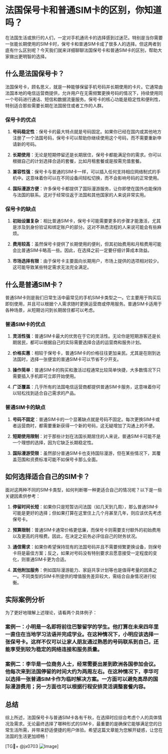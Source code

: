 # 法国保号卡和普通SIM卡的区别，你知道吗？

在法国生活或旅行的人们，一定对手机通讯卡的选择感到过迷茫。特别是当你需要一张能长期使用的SIM卡时，保号卡和普通SIM卡成了很多人的选择。但这两者到底有什么区别呢？今天我们就来详细聊聊法国保号卡和普通SIM卡的区别，帮助大家做出更明智的选择。

## 什么是法国保号卡？

法国保号卡，顾名思义，就是一种能够保留手机号码并长期使用的卡片。它通常由法国本地的电信运营商提供，允许用户在无需频繁更换号码的情况下，持续使用同一个号码进行通话、短信和数据流量服务。保号卡的核心功能是稳定性和便利性，特别适合那些需要长期在法国居住或者工作的人群。

### 保号卡的优点

1. **号码稳定性**：保号卡的最大特点就是号码固定。如果你已经在国内或其他地方注册了一个法国号码，保号卡可以帮助你继续使用这个号码，而不需要重新申请新的号码。
   
2. **长期使用**：无论是短期停留还是长期居住，保号卡都能满足你的需求。你可以根据自己的计划选择合适的套餐，比如月租套餐或是按需充值套餐。

3. **兼容性强**：保号卡与普通的SIM卡一样，可以插入任何支持相应网络制式的手机中。这意味着你可以在不同设备间轻松切换，而不会影响号码的正常使用。

4. **国际漫游方便**：许多保号卡都提供了国际漫游服务，让你即使在国外也能保持与法国的联系。这对于经常往返于法国和其他国家的人来说非常实用。

### 保号卡的缺点

1. **初始设置复杂**：相比普通SIM卡，保号卡可能需要更多的步骤才能激活，尤其是涉及到身份验证和绑定账户的部分。这对不熟悉流程的人来说可能会有些麻烦。

2. **费用较高**：虽然保号卡提供了长期使用的便利，但其初始费用和月租费用可能会比普通SIM卡略高一些。因此，在选择之前一定要仔细计算成本效益。

3. **市场选择有限**：由于保号卡主要面向长期用户，市场上提供的选项相对较少。这可能导致某些特定需求无法完全满足。

## 什么是普通SIM卡？

普通SIM卡则是我们日常生活中最常见的手机SIM卡类型之一。它主要用于购买后即刻使用，并且可以根据个人需求随时更换运营商或停用服务。普通SIM卡适用于各种场景，从短期访问到长期居住都可以考虑。

### 普通SIM卡的优点

1. **灵活性强**：普通SIM卡最大的优势在于它的灵活性。无论你是短期游客还是长期居民，都可以根据自己的实际需要选择合适的运营商和服务计划。

2. **价格实惠**：相较于保号卡，普通SIM卡的价格往往更加亲民。尤其是在刚到达法国时，选择一张便宜的普通SIM卡可以节省不少开支。

3. **操作简单**：普通SIM卡的购买和激活过程通常比较简单快捷，大多数情况下只需要插入手机即可立即开始使用。

4. **广泛覆盖**：几乎所有的法国电信运营商都提供普通SIM卡服务，这意味着你可以轻松找到适合自己需求的产品。

### 普通SIM卡的缺点

1. **号码不固定**：普通SIM卡的一个显著缺点就是号码不固定。每次更换SIM卡或者运营商时，都需要重新获得一个新的号码，这无疑增加了沟通上的不便。

2. **短期使用限制**：对于那些计划在法国长期居住的人来说，普通SIM卡可能不是一个理想的选择，因为它缺乏长期稳定性。

3. **国际漫游受限**：虽然部分普通SIM卡也支持国际漫游，但在某些情况下，其覆盖范围和资费标准可能不如保号卡那么全面。

## 如何选择适合自己的SIM卡？

面对这两种不同的SIM卡类型，如何判断哪一种更适合自己的情况呢？以下是一些关键因素供参考：

1. **停留时间长短**：如果你只是短暂访问法国（如几天到几周），那么普通SIM卡可能是更好的选择；但如果打算在这里住上几个月甚至几年，则应该优先考虑保号卡。

2. **预算限制**：普通SIM卡通常价格更低廉，而保号卡则需要支付额外的初始费用以及更高的月租费。因此，在决定之前务必评估自己的财务状况。

3. **通信需求**：如果你希望保持现有的法国号码并且不需要频繁更换设备，则保号卡将是最佳方案；反之，如果对号码没有特别要求且愿意接受一定程度的变化，则普通SIM卡更为合适。

4. **其他附加服务**：例如国际漫游能力、家庭共享计划等也是值得考量的因素之一。不同类型的SIM卡所提供的增值服务差异较大，需结合自身情况进行权衡。

## 实际案例分析

为了更好地理解上述理论，请看两个具体例子：

### 案例一：小明是一名即将前往巴黎留学的学生。他打算在未来四年里一直住在当地学习法语并完成学业。在这种情况下，小明应该选择一张保号卡。这样不仅可以让家人朋友通过熟悉的号码联系到自己，还能享受到较为稳定的网络连接和服务质量。

### 案例二：李华是一位商务人士，经常需要出差到欧洲各国参加会议。他每次来到法国停留的时间大约为两周左右。在这种情况下，李华可以选择一张普通SIM卡作为临时解决方案。一方面可以避免高昂的国际漫游费用；另一方面也可以根据行程安排灵活调整套餐内容。

## 总结

综上所述，法国保号卡与普通SIM卡各有千秋，在选择时应综合考虑个人的具体情况及需求。无论最终选择了哪种形式的SIM卡，最重要的是确保它能够满足您的日常生活所需，并带来舒适便捷的用户体验。希望这篇文章能为您解开疑惑，让您在法国的生活更加顺畅！

[TG💪+ @jx0703 ![Image](https://github.com/user-attachments/assets/dbca1d08-cadb-493c-b0ec-ad6f7a83f270)]